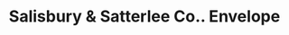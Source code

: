 ---
doi: 10.7916/D81N9C4N
date_other: '1904'
date_other_textual: '1904'
form: printed ephemera
genre:
- Envelopes
name:
- Salisbury & Satterlee Co.
object_in_context_url: https://biggert.cul.columbia.edu/items/view/ave_biggert_00657
subject_hierarchical_geographic:
- Minneapolis, Minnesota, United States
subject_name:
- Salisbury & Satterlee Co.
title: Salisbury & Satterlee Co.. Envelope
sort_title: Salisbury & Satterlee Co.. Envelope
call_number: ave_biggert_00657
coordinates:
- 44.983333333333334,-93.26666666666667
pid: ave_biggert_00657
identifiers: ave_biggert_00657
thumbnail: https://derivativo-3.library.columbia.edu/iiif/2/ldpd:345606/full/!256,256/0/native.jpg
permalink: "/biggert/ave_biggert_00657/"
layout: iiif-image-page
---